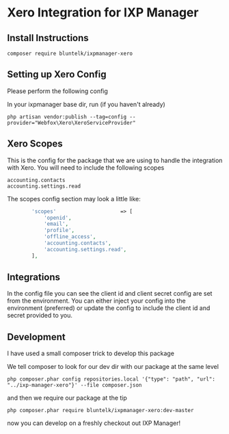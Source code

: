 # Xero Integration for IXP Manager

## Install Instructions

    composer require bluntelk/ixpmanager-xero


## Setting up Xero Config

Please perform the following config

In your ixpmanager base dir, run (if you haven't already)

    php artisan vendor:publish --tag=config --provider="Webfox\Xero\XeroServiceProvider"
    
## Xero Scopes

This is the config for the package that we are using to handle the integration with Xero. You will need to include the following scopes

    accounting.contacts
    accounting.settings.read

The scopes config section may look a little like:

```php
        'scopes'                     => [
            'openid',
            'email',
            'profile',
            'offline_access',
            'accounting.contacts',
            'accounting.settings.read',
        ],

```

## Integrations

In the config file you can see the client id and client secret config are set from the environment. You can either inject your config into the environment (preferred) or update the config to include the client id and secret provided to you.


## Development
I have used a small composer trick to develop this package

We tell composer to look for our dev dir with our package at the same level

    php composer.phar config repositories.local '{"type": "path", "url": "../ixp-manager-xero"}' --file composer.json

and then we require our package at the tip

    php composer.phar require bluntelk/ixpmanager-xero:dev-master

now you can develop on a freshly checkout out IXP Manager!